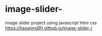 # image-slider-
image slider project using javascript html css
 https://hasanmd91.github.io/image-slider-/
